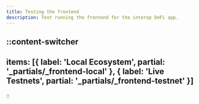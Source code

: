 ```yaml
---
title: Testing the frontend
description: Test running the frontend for the interop DeFi app.
---
```


::content-switcher
---
items: [{
  label: 'Local Ecosystem',
  partial: '_partials/_frontend-local'
}, {
  label: 'Live Testnets',
  partial: '_partials/_frontend-testnet'
}]
---
::
